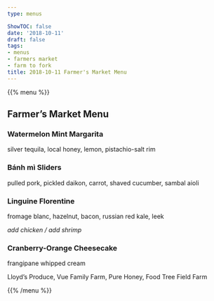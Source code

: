 ```yaml
---
type: menus

ShowTOC: false
date: '2018-10-11'
draft: false
tags:
- menus
- farmers market
- farm to fork
title: 2018-10-11 Farmer's Market Menu
---
```


{{% menu %}}

## Farmer’s Market Menu

### Watermelon Mint Margarita

silver tequila, local honey, lemon, pistachio\-salt rim

### Bánh mì Sliders

pulled pork, pickled daikon, carrot,
shaved cucumber, sambal aioli

### Linguine Florentine

fromage blanc, hazelnut, bacon,
russian red kale, leek

*add chicken / add shrimp*

### Cranberry\-Orange Cheesecake

frangipane whipped cream


Lloyd’s Produce, Vue Family Farm, Pure Honey, Food Tree Field Farm

{{% /menu %}}
